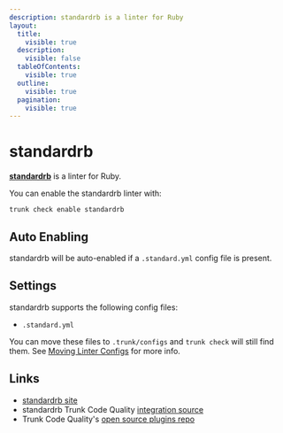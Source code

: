 ```yaml
---
description: standardrb is a linter for Ruby
layout:
  title:
    visible: true
  description:
    visible: false
  tableOfContents:
    visible: true
  outline:
    visible: true
  pagination:
    visible: true
---
```


# standardrb

[**standardrb**](https://github.com/testdouble/standard#readme) is a linter for Ruby.

You can enable the standardrb linter with:

```shell
trunk check enable standardrb
```

## Auto Enabling

standardrb will be auto-enabled if a `.standard.yml` config file is present.

## Settings

standardrb supports the following config files:

* `.standard.yml`

You can move these files to `.trunk/configs` and `trunk check` will still find them. See [Moving Linter Configs](broken-reference) for more info.

## Links

* [standardrb site](https://github.com/testdouble/standard#readme)
* standardrb Trunk Code Quality [integration source](https://github.com/trunk-io/plugins/tree/main/linters/standardrb)
* Trunk Code Quality's [open source plugins repo](https://github.com/trunk-io/plugins/tree/main)
